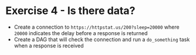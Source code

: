 # Exercise 4 - Is there data?

- Create a connection to `https://httpstat.us/200?sleep=20000` where `20000` indicates the delay before a response is returned
- Create a DAG that will check the connection and run a `do_something` task when a response is received 
